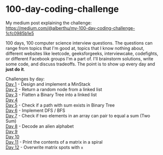 # 100-day-coding-challenge

My medium post explaining the challenge: https://medium.com/@alberthu/my-100-day-coding-challenge-1cfc0985b1e5

100 days, 100 computer science interview questions. The questions can range from topics that I'm good at,
topics that I know nothing about, different websites like leetcode, geeksforgeeks,
interviewcake, codefights, or different Facebook groups I'm a part of. I'll
brainstorm solutions, write some code, and discuss tradeoffs. The point is to show
up every day and **just do it**.

Challenges by day:  
[Day 1](./day1) - Design and implement a MinStack  
[Day 2](./day2) - Return a random node from a linked list  
[Day 3](./day3) - Flatten a Binary Tree into a linked list  
[Day 4](./day4)  
[Day 5](./day5) - Check if a path with sum exists in Binary Tree  
[Day 6](./day6) - Implement DFS / BFS  
[Day 7](./day7) - Check if two elements in an array can pair to equal a sum (Two Sum)  
[Day 8](./day8) - Decode an alien alphabet  
[Day 9](https://www.instagram.com/p/BTFtoizF4Iw/)  
[Day 10](https://www.instagram.com/p/BTFtoizF4Iw/)  
[Day 11](./day11) - Print the contents of a matrix in a spiral  
[Day 12](./day12) - Overwrite matrix spots with `x`  

